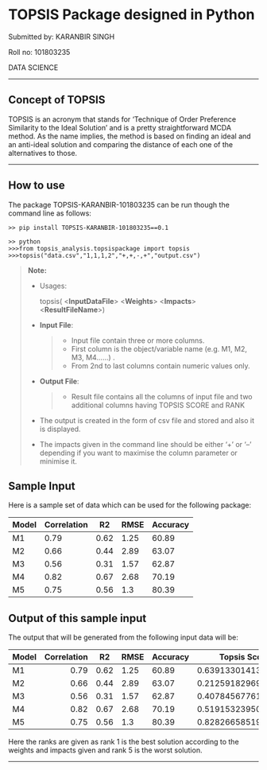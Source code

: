 # TOPSIS Package designed in Python

Submitted by: KARANBIR SINGH 

Roll no: 101803235 

DATA SCIENCE

* * *
## Concept of TOPSIS

TOPSIS is an acronym that stands for ‘Technique of Order Preference Similarity to the Ideal Solution’ and is a pretty straightforward MCDA method. As the name implies, the method is based on finding an ideal and an anti-ideal solution and comparing the distance of each one of the alternatives to those.

* * *

## How to use

The package TOPSIS-KARANBIR-101803235 can be run though the command line as follows:
```
>> pip install TOPSIS-KARANBIR-101803235==0.1
```
```
>> python
>>>from topsis_analysis.topsispackage import topsis
>>>topsis("data.csv","1,1,1,2","+,+,-,+","output.csv")
```
> **Note:**
> 
> *   Usages: 
>     
>       topsis( <**InputDataFile**> <**Weights**> <**Impacts**> <**ResultFileName**>)
> *   **Input File**:
>     
>     > *   Input file contain three or more columns.
>     > *   First column is the object/variable name (e.g. M1, M2, M3, M4……) .
>     > *   From 2nd to last columns contain numeric values only.
> *   **Output File**:
>     
>     > *   Result file contains all the columns of input file and two additional columns having TOPSIS SCORE and RANK
> *   The output is created in the form of csv file and stored and also it is displayed.
> *   The impacts given in the command line should be either ‘+’ or ‘–’ depending if you want to maximise the column parameter or minimise it.

## Sample Input

Here is a sample set of data which can be used for the following package:

<table><thead><tr><th>Model</th><th>Correlation</th><th>R2</th><th>RMSE</th><th>Accuracy</th></tr></thead><tbody><tr><td>M1</td><td>0.79</td><td>0.62</td><td>1.25</td><td>60.89</td></tr><tr><td>M2</td><td>0.66</td><td>0.44</td><td>2.89</td><td>63.07</td></tr><tr><td>M3</td><td>0.56</td><td>0.31</td><td>1.57</td><td>62.87</td></tr><tr><td>M4</td><td>0.82</td><td>0.67</td><td>2.68</td><td>70.19</td></tr><tr><td>M5</td><td>0.75</td><td>0.56</td><td>1.3</td><td>80.39</td></tr></tbody></table>

## Output of this sample input

The output that will be generated from the following input data will be:

<table><thead><tr><th>Model</th><th align="right">Correlation</th><th align="center">R2</th><th>RMSE</th><th>Accuracy</th><th>Topsis Score</th><th>Rank</th></tr></thead><tbody><tr><td>M1</td><td align="right">0.79</td><td align="center">0.62</td><td>1.25</td><td>60.89</td><td>0.6391330141342590</td><td>2.0</td></tr><tr><td>M2</td><td align="right">0.66</td><td align="center">0.44</td><td>2.89</td><td>63.07</td><td>0.21259182969277900</td><td>5.0</td></tr><tr><td>M3</td><td align="right">0.56</td><td align="center">0.31</td><td>1.57</td><td>62.87</td><td>0.4078456776130520</td><td>4.0</td></tr><tr><td>M4</td><td align="right">0.82</td><td align="center">0.67</td><td>2.68</td><td>70.19</td><td>0.5191532395007470</td><td>3.0</td></tr><tr><td>M5</td><td align="right">0.75</td><td align="center">0.56</td><td>1.3</td><td>80.39</td><td>0.8282665851935810</td><td>1.0</td></tr></tbody></table>

Here the ranks are given as rank 1 is the best solution according to the weights and impacts given and rank 5 is the worst solution.

* * *
